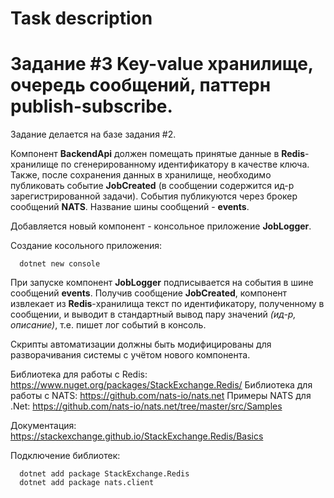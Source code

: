 # Task description
# Задание #3 Key-value хранилище, очередь сообщений, паттерн publish-subscribe.

Задание делается на базе задания #2.

Компонент **BackendApi** должен помещать принятые данные в **Redis**-хранилище по сгенерированному идентификатору в качестве ключа. Также, после сохранения данных в хранилище, необходимо публиковать событие **JobCreated** (в сообщении содержится ид-р зарегистрированной задачи). События публикуются через брокер сообщений **NATS**. Название шины сообщений - **events**.

Добавляется новый компонент - консольное приложение **JobLogger**. 

Создание косольного приложения:
```
  dotnet new console
```
При запуске компонент **JobLogger** подписывается на события в шине сообщений **events**. Получив сообщение **JobCreated**, компонент извлекает из **Redis**-хранилища текст по идентификатору, полученному в сообщении, и выводит в стандартный вывод пару значений *(ид-р, описание)*, т.е. пишет лог событий в консоль.

Скрипты автоматизации должны быть модифицированы для разворачивания системы с учётом нового компонента.

Библиотека для работы с Redis: https://www.nuget.org/packages/StackExchange.Redis/
Библиотека для работы с NATS: https://github.com/nats-io/nats.net
Примеры NATS для .Net: https://github.com/nats-io/nats.net/tree/master/src/Samples

Документация: https://stackexchange.github.io/StackExchange.Redis/Basics

Подключение библиотек:
```
  dotnet add package StackExchange.Redis
  dotnet add package nats.client
```

